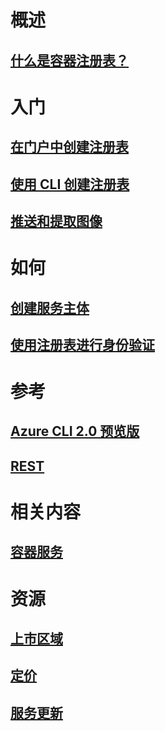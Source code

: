 # 概述

## [什么是容器注册表？](container-registry-intro.md)

# 入门
## [在门户中创建注册表](container-registry-get-started-portal.md)
## [使用 CLI 创建注册表](container-registry-get-started-azure-cli.md)
## [推送和提取图像](container-registry-get-started-docker-cli.md)

# 如何

## [创建服务主体](../azure-resource-manager/resource-group-create-service-principal-portal.md?toc=%2fazure%2fcontainer-registry%2ftoc.json)
## [使用注册表进行身份验证](container-registry-authentication.md)

# 参考

## [Azure CLI 2.0 预览版](/cli/azure/acr)
## [REST](/rest/api/containerregistry)

# 相关内容

## [容器服务](/azure/container-service/)

# 资源
## [上市区域](https://azure.microsoft.com/regions/services/)
## [定价](https://azure.microsoft.com/pricing/details/container-registry/)
## [服务更新](https://azure.microsoft.com/en-us/updates/?product=container-registry&updatetype=&platform=)


<!--HONumber=Dec16_HO1-->


